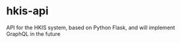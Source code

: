 # hkis-api
API for the HKIS system, based on Python Flask, and will implement GraphQL in the future
